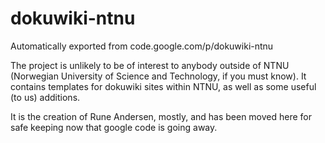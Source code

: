 # dokuwiki-ntnu
Automatically exported from code.google.com/p/dokuwiki-ntnu

The project is unlikely to be of interest to anybody outside of NTNU
(Norwegian University of Science and Technology, if you must know).
It contains templates for dokuwiki sites within NTNU, as well as some useful (to us) additions.

It is the creation of Rune Andersen, mostly, and has been moved here for safe keeping
now that google code is going away.
